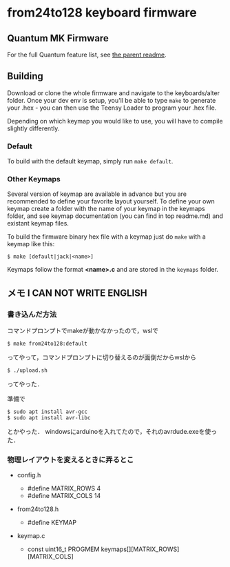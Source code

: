 from24to128 keyboard firmware
======================

## Quantum MK Firmware

For the full Quantum feature list, see [the parent readme](/).

## Building

Download or clone the whole firmware and navigate to the keyboards/alter folder. Once your dev env is setup, you'll be able to type `make` to generate your .hex - you can then use the Teensy Loader to program your .hex file.

Depending on which keymap you would like to use, you will have to compile slightly differently.

### Default

To build with the default keymap, simply run `make default`.

### Other Keymaps

Several version of keymap are available in advance but you are recommended to define your favorite layout yourself. To define your own keymap create a folder with the name of your keymap in the keymaps folder, and see keymap documentation (you can find in top readme.md) and existant keymap files.

To build the firmware binary hex file with a keymap just do `make` with a keymap like this:

```
$ make [default|jack|<name>]
```

Keymaps follow the format **__\<name\>.c__** and are stored in the `keymaps` folder.


## メモ I CAN NOT WRITE ENGLISH
### 書き込んだ方法
コマンドプロンプトでmakeが動かなかったので，wslで
```
$ make from24to128:default
```
ってやって，コマンドプロンプトに切り替えるのが面倒だからwslから
```
$ ./upload.sh
```
ってやった．

準備で
```
$ sudo apt install avr-gcc
$ sudo apt install avr-libc
```
とかやった．
windowsにarduinoを入れてたので，それのavrdude.exeを使った．

### 物理レイアウトを変えるときに弄るとこ
- config.h
  - \#define MATRIX_ROWS 4
  - \#define MATRIX_COLS 14

- from24to128.h
  - \#define KEYMAP

- keymap.c
  - const uint16_t PROGMEM keymaps[][MATRIX_ROWS][MATRIX_COLS]
